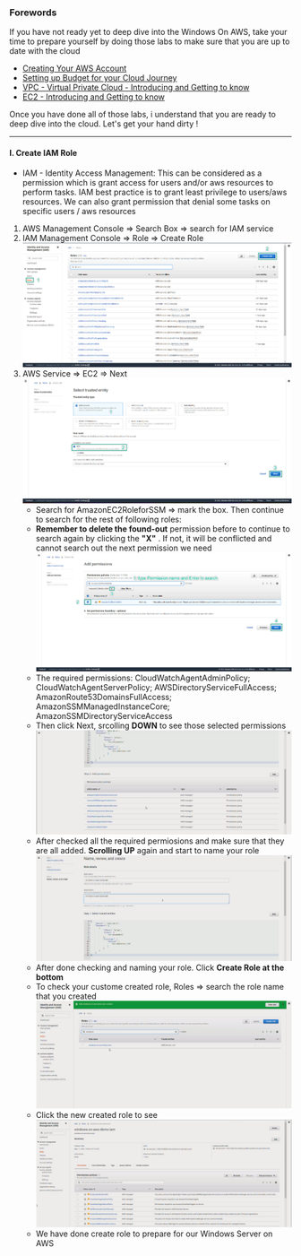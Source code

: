 ### Forewords
If you have not ready yet to deep dive into the Windows On AWS, take your time to prepare yourself by doing those labs to make sure that you are up to date with the cloud
- [Creating Your AWS Account](https://000001.awsstudygroup.com/)
- [Setting up Budget for your Cloud Journey](https://000007.awsstudygroup.com/)
- [VPC - Virtual Private Cloud - Introducing and Getting to know](https://000003.awsstudygroup.com/)
- [EC2 - Introducing and Getting to know](https://000004.awsstudygroup.com/)

Once you have done all of those labs, i understand that you are ready to deep dive into the cloud. Let's get your hand dirty ! 

----

#### I. Create IAM Role
- IAM - Identity Access Management: This can be considered as a permission which is grant access for users and/or aws resources to perform tasks. IAM best practice is to grant least privilege to users/aws resources. We can also grant permission that denial some tasks on specific users / aws resources
1. AWS Management Console => Search Box => search for IAM service 
2. IAM Management Console => Role => Create Role
   ![IAM-Role](images/iam-1.jpg)
3. AWS Service => EC2 => Next
   ![IAM-Role](images/iam-2.jpg)
   - Search for AmazonEC2RoleforSSM => mark the box. Then continue to search for the rest of following roles:
   - **Remember to delete the found-out** permission before to continue to search again by clicking the **"X"** . If not, it will be conflicted and cannot search out the next permission we need
  ![IAM-Role](images/iam-3.jpg)
   - The required permissions:
    CloudWatchAgentAdminPolicy; 
    CloudWatchAgentServerPolicy; 
    AWSDirectoryServiceFullAccess; 
    AmazonRoute53DomainsFullAccess; 
    AmazonSSMManagedInstanceCore; 
    AmazonSSMDirectoryServiceAccess
   - Then click Next, srcolling **DOWN** to see those selected permissions
  ![IAM-Role](images/iam-4.jpg)
   - After checked all the required permiosions and make sure that they are all added. **Scrolling UP** again and start to name your role
  ![IAM-Role](images/iam-5.jpg)
   - After done checking and naming your role. Click **Create Role at the bottom**
   - To check your custome created role, Roles => search the role name that you created
  ![IAM-Role](images/iam-6.jpg)
   - Click the new created role to see
  ![IAM-Role](images/iam-7.jpg)
   - We have done create role to prepare for our Windows Server on AWS
  
